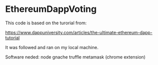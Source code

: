 # EthereumDappVoting

This code is based on the turorial from:

https://www.dappuniversity.com/articles/the-ultimate-ethereum-dapp-tutorial

It was followed and ran on my local machine.

Software neded:
node
gnache
truffle
metamask (chrome extension)
